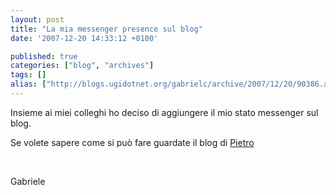 ```yaml
---
layout: post
title: "La mia messenger presence sul blog"
date: '2007-12-20 14:33:12 +0100'

published: true
categories: ["blog", "archives"]
tags: []
alias: ["http://blogs.ugidotnet.org/gabrielc/archive/2007/12/20/90386.aspx"]
---
```


<!-- more -->

<p>Insieme ai miei colleghi ho deciso di aggiungere il mio stato messenger sul blog.</p>  <p>Se volete sapere come si può fare guardate il blog di <a href="http://blogs.msdn.com/pietrobr/archive/2007/12/20/come-mostrare-la-vostre-presenza-on-line-sul-vostro-sito.aspx">Pietro</a></p>  <p> </p>  <p>Gabriele</p>
